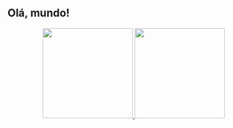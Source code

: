 ## Olá, mundo!
<div align="center">
  <a href="[https://github.com/rafaballerini](https://github.com/Leosonicx)">
  <img height="180em" src="https://github-readme-stats.vercel.app/api?username=Leosonicx&show_icons=true&theme=modernist&include_all_commits=true&count_private=true"/>
  <img height="180em" src="https://github-readme-stats.vercel.app/api/top-langs/?username=Leosonicx&layout=compact&langs_count=7&theme=hacker"/>
</div>
